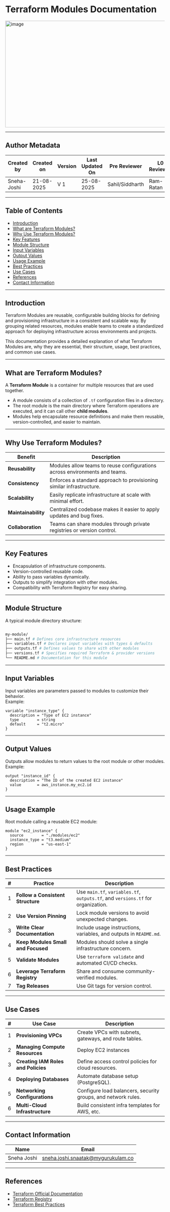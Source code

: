 # Terraform Modules Documentation
<img width="800" height="336" alt="image" src="https://github.com/user-attachments/assets/51884448-1f71-47af-baf1-6a3c163df897" />


---

## Author Metadata

| Created by   | Created on | Version | Last Updated On | Pre Reviewer    | L0 Reviewer | L1 Reviewer   | L2 Reviewer  |
| ------------ | ---------- | ------- | --------------- | --------------- | ----------- | ------------- | ------------ |
| Sneha-Joshi  | 21-08-2025 | V 1     | 25-08-2025      | Sahil/Siddharth | Ram-Ratan   | Gaurav-Singla | Mahesh-Kumar |

---

## Table of Contents

- [Introduction](#introduction)
- [What are Terraform Modules?](#what-are-terraform-modules)  
- [Why Use Terraform Modules?](#why-use-terraform-modules)  
- [Key Features](#key-features)  
- [Module Structure](#module-structure)  
- [Input Variables](#input-variables)  
- [Output Values](#output-values)  
- [Usage Example](#usage-example)  
- [Best Practices](#best-practices)  
- [Use Cases](#use-cases)  
- [References](#references)  
- [Contact Information](#contact-information)

---

## Introduction

Terraform Modules are reusable, configurable building blocks for defining and provisioning infrastructure in a consistent and scalable way. By grouping related resources, modules enable teams to create a standardized approach for deploying infrastructure across environments and projects.  

This documentation provides a detailed explanation of what Terraform Modules are, why they are essential, their structure, usage, best practices, and common use cases.

---

## What are Terraform Modules?

A **Terraform Module** is a container for multiple resources that are used together.  
- A module consists of a collection of `.tf` configuration files in a directory.  
- The root module is the main directory where Terraform operations are executed, and it can call other **child modules**.  
- Modules help encapsulate resource definitions and make them reusable, version-controlled, and easier to maintain.

---

## Why Use Terraform Modules?

| Benefit                    | Description                                                                 |
| -------------------------- | --------------------------------------------------------------------------- |
| **Reusability**            | Modules allow teams to reuse configurations across environments and teams. |
| **Consistency**            | Enforces a standard approach to provisioning similar infrastructure.       |
| **Scalability**            | Easily replicate infrastructure at scale with minimal effort.              |
| **Maintainability**        | Centralized codebase makes it easier to apply updates and bug fixes.       |
| **Collaboration**          | Teams can share modules through private registries or version control.     |

---

## Key Features

- Encapsulation of infrastructure components.
- Version-controlled reusable code.
- Ability to pass variables dynamically.
- Outputs to simplify integration with other modules.
- Compatibility with Terraform Registry for easy sharing.

---

## Module Structure

A typical module directory structure:  

```bash

my-module/
├── main.tf # Defines core infrastructure resources
├── variables.tf # Declares input variables with types & defaults
├── outputs.tf # Defines values to share with other modules
├── versions.tf # Specifies required Terraform & provider versions
└── README.md # Documentation for this module
```

---

## Input Variables

Input variables are parameters passed to modules to customize their behavior.  
Example:

```hcl
variable "instance_type" {
  description = "Type of EC2 instance"
  type        = string
  default     = "t2.micro"
}
```

---

## Output Values

Outputs allow modules to return values to the root module or other modules.
Example:

```hcl
output "instance_id" {
  description = "The ID of the created EC2 instance"
  value       = aws_instance.my_ec2.id
}
```

---

## Usage Example

Root module calling a reusable EC2 module:

```hcl
module "ec2_instance" {
  source        = "./modules/ec2"
  instance_type = "t3.medium"
  region        = "us-east-1"
}
```

---

## Best Practices

| #  | Practice                              | Description                                                            |
|----|--------------------------------------|------------------------------------------------------------------------|
| 1  | **Follow a Consistent Structure**    | Use `main.tf`, `variables.tf`, `outputs.tf`, and `versions.tf` for organization. |
| 2  | **Use Version Pinning**              | Lock module versions to avoid unexpected changes.                      |
| 3  | **Write Clear Documentation**        | Include usage instructions, variables, and outputs in `README.md`.     |
| 4  | **Keep Modules Small and Focused**   | Modules should solve a single infrastructure concern.                 |
| 5  | **Validate Modules**                 | Use `terraform validate` and automated CI/CD checks.                  |
| 6  | **Leverage Terraform Registry**      | Share and consume community-verified modules.                         |
| 7  | **Tag Releases**                     | Use Git tags for version control.                                     |

---

## Use Cases

| #  | Use Case                                     | Description                                                      |
|----|---------------------------------------------|------------------------------------------------------------------|
| 1  | **Provisioning VPCs**                       | Create VPCs with subnets, gateways, and route tables.           |
| 2  | **Managing Compute Resources**              | Deploy EC2 instances                    |
| 3  | **Creating IAM Roles and Policies**         | Define access control policies for cloud resources.             |
| 4  | **Deploying Databases**                     | Automate database setup (PostgreSQL).            |
| 5  | **Networking Configurations**               | Configure load balancers, security groups, and network rules.   |
| 6  | **Multi-Cloud Infrastructure**              | Build consistent infra templates for AWS, etc.      |


---

## Contact Information

| Name        | Email                                                                           |
| ----------- | ------------------------------------------------------------------------------- |
| Sneha Joshi | [sneha.joshi.snaatak@mygurukulam.co](mailto:sneha.joshi.snaatak@mygurukulam.co) |

---

## References

* [Terraform Official Documentation](https://developer.hashicorp.com/terraform/docs)
* [Terraform Registry](https://registry.terraform.io/)
* [Terraform Best Practices](https://www.terraform.io/docs/language/modules/index.html)

